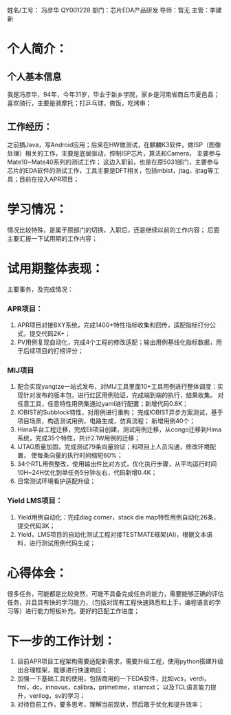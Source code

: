 姓名/工号： 冯彦华 QY001228
部门：芯片EDA产品研发
导师：暂无
主管：李建新

# 个人简介：
## 个人基本信息
我是冯彦华，94年，今年31岁，毕业于新乡学院，家乡是河南省商丘市夏邑县；喜欢骑行，主要是骑摩托；打乒乓球，做饭，吃烤串；
## 工作经历：
之前搞Java，写Android应用；后来在HW做测试，在麒麟K3软件，做ISP（图像处理）相关的工作，主要是底层驱动，控制ISP芯片，算法和Camera， 主要参与Mate10~Mate40系列的测试工作；
这边入职前，也是在原5031部门，主要参与芯片的EDA软件的测试工作，工具主要是DFT相关，包括mbist，jtag，ijtag等工具；目前在投入APR项目；

# 学习情况：
情况比较特殊，是属于原部门的切换，入职后，还是继续以前的工作内容；
后面主要汇报一下试用期的工作内容；

# 试用期整体表现：
主要事务，及完成情况：

### APR项目：
1. APR项目对接BXY系统，完成1400+特性指标收集和回传，适配指标打分公式，提交代码2K+；
2. PV用例复现自动化，完成4个工程的修改适配；输出用例基线化指标数据，用于后续项目的打榜评分；

### MIJ项目
1. 配合实现yangtze一站式发布，对MIJ工具里面10+工具用例进行整体调度：实现针对发布的版本包，进行红区用例验证，完成端到端的执行，结果收集。 对任意工具，任意特性用例集通过yaml进行配置；新增代码0.8K；
2. IOBIST的Subblock特性，对用例进行重构； 完成IOBIST异步方案测试，基于项目场景，构造测试用例，电路生成，仿真流程； 新增用例40个；
3. Hima平台工程迁移，完成Eli项目创建，测试用例迁移，从congo迁移到Hima系统，完成35个特性，共计2.1W用例的迁移；
4. IJTAG质量加固，完成测试79条向量验证；和项目上人员沟通，修改环境配置， 使每条向量的执行时间缩短60%；
5. 34个RTL用例整改，使用输出件比对方式，优化执行步骤，从平均运行时间10H~24H优化到单任务5分钟左右，代码新增0.4K；
6. 日常测试环境看护适配升级；

### Yield LMS项目：
1. Yield用例自动化：完成diag corner，stack die map特性用例自动化26条，提交代码3K；
2. Yield，LMS项目的自动化测试工程对接TESTMATE框架(AI)，根据文本语料，进行测试用例代码生成；

# 心得体会：
很多任务，可能都是比较突然，可能不具备完成任务的能力，需要能够正确的评估任务，并且具有快的学习能力，（包括对现有工程快速熟悉和上手，编程语言的学习等）进行能力短板补充，更好的匹配工作进度；

# 下一步的工作计划：
1. 目前APR项目工程架构需要适配新需求，需要升级工程，使用python搭建升级出合理框架，能够进行快速响应；
2. 加强一下基础工具的使用，包括商用的一下EDA软件，比如vcs，verdi，fml，dc，innovus，calibra，primetime，starrcxt； 以及TCL语言能力提升，verilog，sv的学习；
3. 对待目前工作，要多思考，理解当前现状，然后敢于优化和提升效率；

